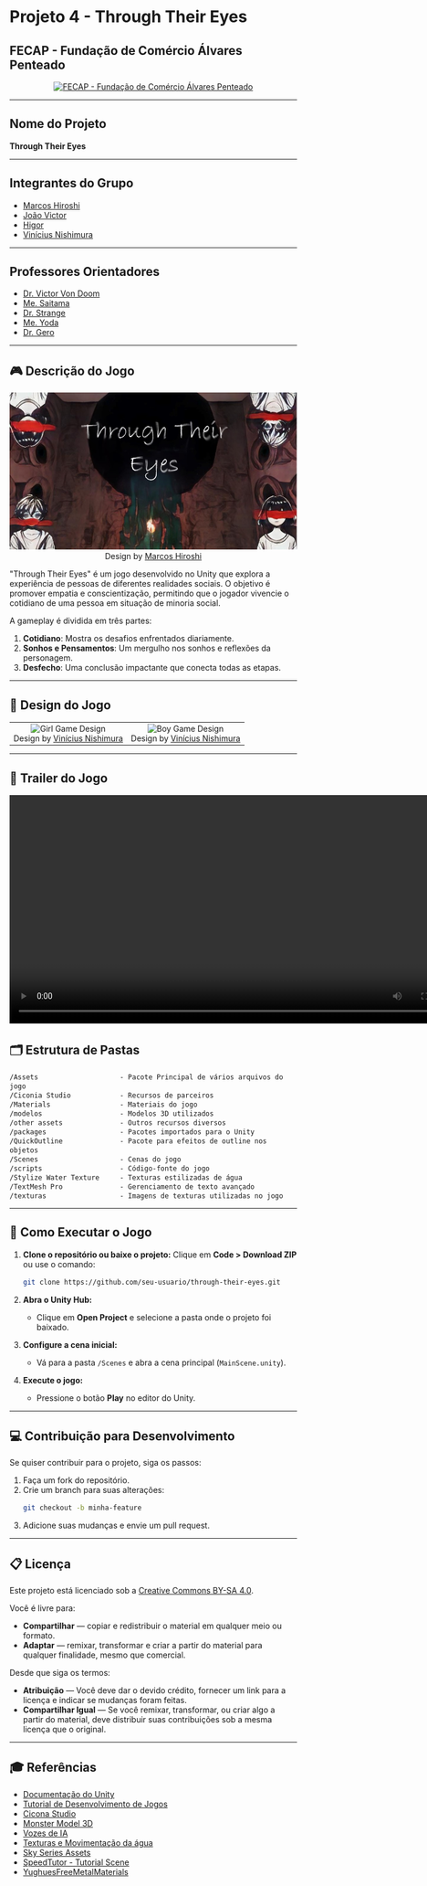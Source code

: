 # Projeto 4 - Through Their Eyes

## FECAP - Fundação de Comércio Álvares Penteado

<p align="center">
  <a href="https://www.fecap.br/">
    <img src="https://encrypted-tbn0.gstatic.com/images?q=tbn:ANd9GcRhZPrRa89Kma0ZZogxm0pi-tCn_TLKeHGVxywp-LXAFGR3B1DPouAJYHgKZGV0XTEf4AE&usqp=CAU" alt="FECAP - Fundação de Comércio Álvares Penteado" border="0">
  </a>
</p>

---

## Nome do Projeto
**Through Their Eyes**

---

## Integrantes do Grupo

- [Marcos Hiroshi](https://github.com/Marcos-Yogi)
- [João Victor](https://github.com/joaovictorfaria)
- [Higor](https://github.com/higor-f)
- [Vinícius Nishimura](https://github.com/Vinishireis)

---

## Professores Orientadores

- [Dr. Victor Von Doom](https://www.linkedin.com/in/victorbarq/)
- [Me. Saitama](https://www.linkedin.com/in/victorbarq/)
- [Dr. Strange](https://www.linkedin.com/in/victorbarq/)
- [Me. Yoda](https://www.linkedin.com/in/victorbarq/)
- [Dr. Gero](https://www.linkedin.com/in/victorbarq/)

---

## 🎮 Descrição do Jogo

<p align="center">
  <img src="Assets/Images_Game/Image_Game.jpg" alt="Through Their Eyes - Jogo" border="0">
  <br>
  Design by <a href="https://github.com/Marcos-Yogi">Marcos Hiroshi</a>
</p>

"Through Their Eyes" é um jogo desenvolvido no Unity que explora a experiência de pessoas de diferentes realidades sociais. O objetivo é promover empatia e conscientização, permitindo que o jogador vivencie o cotidiano de uma pessoa em situação de minoria social.

A gameplay é dividida em três partes:
1. **Cotidiano**: Mostra os desafios enfrentados diariamente.
2. **Sonhos e Pensamentos**: Um mergulho nos sonhos e reflexões da personagem.
3. **Desfecho**: Uma conclusão impactante que conecta todas as etapas.

---

## 🎨 Design do Jogo

<table align="center">
  <tr>
    <td align="center">
      <img src="../Projeto4/Assets/other_assets/Girl_Game_Design_Black_and_White.png" alt="Girl Game Design" border="0" width="300">
      <br>
      Design by <a href="https://github.com/Vinishireis">Vinícius Nishimura</a>
    </td>
    <td align="center">
      <img src="../Projeto4/Assets/other_assets/Boy_Game_Design.png" alt="Boy Game Design" border="0" width="380">
      <br>
      Design by <a href="https://github.com/Vinishireis">Vinícius Nishimura</a>
    </td>
  </tr>
</table>

---

## 🎥 Trailer do Jogo

<video width="800" controls>
  <source src="../Projeto4/Assets/other_assets/Through_Their_Eyes_Trailer.mp4" type="video/mp4">
</video>


## 🗂 Estrutura de Pastas

```
/Assets                    - Pacote Principal de vários arquivos do jogo
/Ciconia Studio            - Recursos de parceiros
/Materials                 - Materiais do jogo
/modelos                   - Modelos 3D utilizados
/other assets              - Outros recursos diversos
/packages                  - Pacotes importados para o Unity
/QuickOutline              - Pacote para efeitos de outline nos objetos
/Scenes                    - Cenas do jogo
/scripts                   - Código-fonte do jogo
/Stylize Water Texture     - Texturas estilizadas de água
/TextMesh Pro              - Gerenciamento de texto avançado
/texturas                  - Imagens de texturas utilizadas no jogo
```

---

## 🚀 Como Executar o Jogo

1. **Clone o repositório ou baixe o projeto:**
   Clique em **Code > Download ZIP** ou use o comando:
   ```bash
   git clone https://github.com/seu-usuario/through-their-eyes.git
   ```

2. **Abra o Unity Hub:**
   - Clique em **Open Project** e selecione a pasta onde o projeto foi baixado.

3. **Configure a cena inicial:**
   - Vá para a pasta `/Scenes` e abra a cena principal (`MainScene.unity`).

4. **Execute o jogo:**
   - Pressione o botão **Play** no editor do Unity.

---

## 💻 Contribuição para Desenvolvimento

Se quiser contribuir para o projeto, siga os passos:

1. Faça um fork do repositório.
2. Crie um branch para suas alterações:
   ```bash
   git checkout -b minha-feature
   ```
3. Adicione suas mudanças e envie um pull request.

---

## 📋 Licença

Este projeto está licenciado sob a [Creative Commons BY-SA 4.0](https://creativecommons.org/licenses/by-sa/4.0/).  

Você é livre para:  
- **Compartilhar** — copiar e redistribuir o material em qualquer meio ou formato.  
- **Adaptar** — remixar, transformar e criar a partir do material para qualquer finalidade, mesmo que comercial.  

Desde que siga os termos:  
- **Atribuição** — Você deve dar o devido crédito, fornecer um link para a licença e indicar se mudanças foram feitas.  
- **Compartilhar Igual** — Se você remixar, transformar, ou criar algo a partir do material, deve distribuir suas contribuições sob a mesma licença que o original.

---

## 🎓 Referências

- [Documentação do Unity](https://docs.unity3d.com/)
- [Tutorial de Desenvolvimento de Jogos](https://learn.unity.com/)
- [Cicona Studio](ciconia-studio.com)
- [Monster Model 3D](https://www.cgtrader.com/free-3d-models/monster)
- [Vozes de IA](https://elevenlabs.io/app/speech-synthesis/text-to-speech)
- [Texturas e Movimentação da água](https://assetstore.unity.com/packages/tools/particles-effects/lowpoly-water-107563?srsltid=AfmBOop2A-aC5GCk3FDa6C3jJ2ISwmmYQ3fVqfYXIPrPUYDH13L6vnPY)
- [Sky Series Assets](https://gitlab.metropolia.fi/vilhelmn/SpeedokuRoyale/-/tree/d99a7e0fb602f316977796ef3a1cf933785a9213/Assets/SkySeries%20Freebie)
- [SpeedTutor - Tutorial Scene](https://assetstore.unity.com/packages/3d/environments/speedtutor-tutorial-level-free-159460?srsltid=AfmBOopBaGiqI0uIUBgPPLKBu0Q1240DHtlEyAgPm_I-QMH8jYmKNyF_)
- [YughuesFreeMetalMaterials](https://assetstore.unity.com/packages/2d/textures-materials/metals/yughues-free-metal-materials-12949?srsltid=AfmBOopgG5EpgKi8FjmcLavUw2mYW5Bep4N4syfHwxqQITdg5eVrZU0V)
